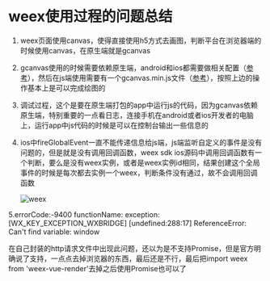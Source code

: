 # weex使用过程的问题总结

1. weex页面使用canvas，使得直接使用h5方式去画图，判断平台在浏览器端的时候使用canvas，在原生端就是gcanvas
2. gcanvas使用的时候需要依赖原生端，android和ios都需要做相关配置（[参考](https://alibaba.github.io/GCanvas/docs/Integrate%20GCanvas%20on%20Weex.html)），然后在js端使用需要有一个gcanvas.min.js文件（[参考](https://alibaba.github.io/GCanvas/docs/Developer's%20Guide.html)），按照上边的操作基本上是可以完成绘图的

3. 调试过程，这个是要在原生端打包的app中运行js的代码，因为gcanvas依赖原生端，特别重要的一点看日志，连接手机在android或者ios开发者的电脑上，运行app中js代码的时候是可以在控制台输出一些信息的

4. ios中fireGlobalEvent一直不能传递信息给js端，js端监听自定义的事件是没有问题的，但是就是没有调用回调函数，weex sdk ios源码中调用回调函数有一个判断，要么是没有weex实例，或者是weex实例id相同，结果创建这个全局事件的时候是每次都去实例一个weex，判断条件没有通过，故不会调用回调函数

    ![weex](/work/weex/weex1.png)

5.errorCode:-9400 functionName: exception:[WX_KEY_EXCEPTION_WXBRIDGE] [undefined:288:17] ReferenceError: Can't find variable: window

在自己封装的http请求文件中出现此问题，还以为是不支持Promise，但是官方明确说了支持，一点点去掉浏览器的东西，最后还是不行，最后把import weex from 'weex-vue-render'去掉之后使用Promise也可以了